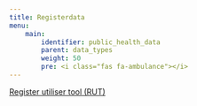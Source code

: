 ```yaml
---
title: Registerdata
menu:
    main:
        identifier: public_health_data
        parent: data_types
        weight: 50
        pre: <i class="fas fa-ambulance"></i>
---
```


[Register utiliser tool (RUT)](rut)
